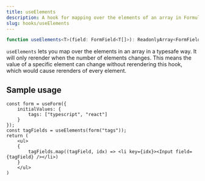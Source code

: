 ```yaml
---
title: useElements
description: A hook for mapping over the elements of an array in Formula
slug: hooks/useElements
---
```


```typescript
function useElements<T>(field: FormField<T[]>): ReadonlyArray<FormField<T>>
```

`useElements` lets you map over the elements in an array in a typesafe way. It will only rerender when the number
of elements changes. This means the value of a specific element can change without rerendering this hook, which
would cause rerenders of every element.

## Sample usage

```tsx
const form = useForm({
    initialValues: {
        tags: ["typescript", "react"]
    }
});
const tagFields = useElements(form("tags"));
return (
    <ul>
    {
        tagFields.map((tagField, idx) => <li key={idx}><Input field={tagField} /></li>)
    }
    </ul>
)
```
